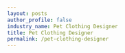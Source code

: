 ```yaml
---
layout: posts 
author_profile: false 
industry_name: Pet Clothing Designer
title: Pet Clothing Designer
permalink: /pet-clothing-designer
---
```

